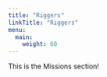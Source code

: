 ```yaml
---
title: "Riggers"
linkTitle: "Riggers"
menu:
  main:
    weight: 60
---
```


This is the Missions section!
